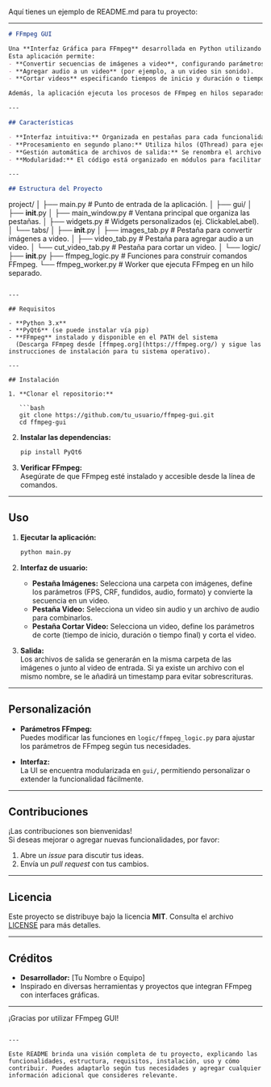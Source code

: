 Aquí tienes un ejemplo de README.md para tu proyecto:

---

```markdown
# FFmpeg GUI

Una **Interfaz Gráfica para FFmpeg** desarrollada en Python utilizando PyQt6.  
Esta aplicación permite:
- **Convertir secuencias de imágenes a video**, configurando parámetros como FPS, CRF, fundidos (fade in/out), audio opcional y formato de salida.
- **Agregar audio a un video** (por ejemplo, a un video sin sonido).
- **Cortar videos** especificando tiempos de inicio y duración o tiempo final.

Además, la aplicación ejecuta los procesos de FFmpeg en hilos separados para mantener la interfaz responsiva y, si se intenta generar un video con un nombre de archivo ya existente, automáticamente se genera un nombre único para evitar conflictos.

---

## Características

- **Interfaz intuitiva:** Organizada en pestañas para cada funcionalidad (Imágenes, Video y Cortar Video).
- **Procesamiento en segundo plano:** Utiliza hilos (QThread) para ejecutar FFmpeg sin bloquear la UI.
- **Gestión automática de archivos de salida:** Se renombra el archivo de salida si ya existe (se añade un timestamp).
- **Modularidad:** El código está organizado en módulos para facilitar el mantenimiento y la escalabilidad.

---

## Estructura del Proyecto

```
project/
│
├── main.py                # Punto de entrada de la aplicación.
│
├── gui/
│   ├── __init__.py
│   ├── main_window.py     # Ventana principal que organiza las pestañas.
│   ├── widgets.py         # Widgets personalizados (ej. ClickableLabel).
│   └── tabs/
│       ├── __init__.py
│       ├── images_tab.py  # Pestaña para convertir imágenes a video.
│       ├── video_tab.py   # Pestaña para agregar audio a un video.
│       └── cut_video_tab.py  # Pestaña para cortar un video.
│
└── logic/
    ├── __init__.py
    ├── ffmpeg_logic.py    # Funciones para construir comandos FFmpeg.
    └── ffmpeg_worker.py   # Worker que ejecuta FFmpeg en un hilo separado.
```

---

## Requisitos

- **Python 3.x**
- **PyQt6** (se puede instalar vía pip)
- **FFmpeg** instalado y disponible en el PATH del sistema  
  (Descarga FFmpeg desde [ffmpeg.org](https://ffmpeg.org/) y sigue las instrucciones de instalación para tu sistema operativo).

---

## Instalación

1. **Clonar el repositorio:**

   ```bash
   git clone https://github.com/tu_usuario/ffmpeg-gui.git
   cd ffmpeg-gui
   ```

2. **Instalar las dependencias:**

   ```bash
   pip install PyQt6
   ```

3. **Verificar FFmpeg:**  
   Asegúrate de que FFmpeg esté instalado y accesible desde la línea de comandos.

---

## Uso

1. **Ejecutar la aplicación:**

   ```bash
   python main.py
   ```

2. **Interfaz de usuario:**  
   - **Pestaña Imágenes:** Selecciona una carpeta con imágenes, define los parámetros (FPS, CRF, fundidos, audio, formato) y convierte la secuencia en un video.
   - **Pestaña Video:** Selecciona un video sin audio y un archivo de audio para combinarlos.
   - **Pestaña Cortar Video:** Selecciona un video, define los parámetros de corte (tiempo de inicio, duración o tiempo final) y corta el video.

3. **Salida:**  
   Los archivos de salida se generarán en la misma carpeta de las imágenes o junto al video de entrada. Si ya existe un archivo con el mismo nombre, se le añadirá un timestamp para evitar sobrescrituras.

---

## Personalización

- **Parámetros FFmpeg:**  
  Puedes modificar las funciones en `logic/ffmpeg_logic.py` para ajustar los parámetros de FFmpeg según tus necesidades.

- **Interfaz:**  
  La UI se encuentra modularizada en `gui/`, permitiendo personalizar o extender la funcionalidad fácilmente.

---

## Contribuciones

¡Las contribuciones son bienvenidas!  
Si deseas mejorar o agregar nuevas funcionalidades, por favor:
1. Abre un _issue_ para discutir tus ideas.
2. Envía un _pull request_ con tus cambios.

---

## Licencia

Este proyecto se distribuye bajo la licencia **MIT**. Consulta el archivo [LICENSE](LICENSE) para más detalles.

---

## Créditos

- **Desarrollador:** [Tu Nombre o Equipo]
- Inspirado en diversas herramientas y proyectos que integran FFmpeg con interfaces gráficas.

---

¡Gracias por utilizar FFmpeg GUI!
```

---

Este README brinda una visión completa de tu proyecto, explicando las funcionalidades, estructura, requisitos, instalación, uso y cómo contribuir. Puedes adaptarlo según tus necesidades y agregar cualquier información adicional que consideres relevante.